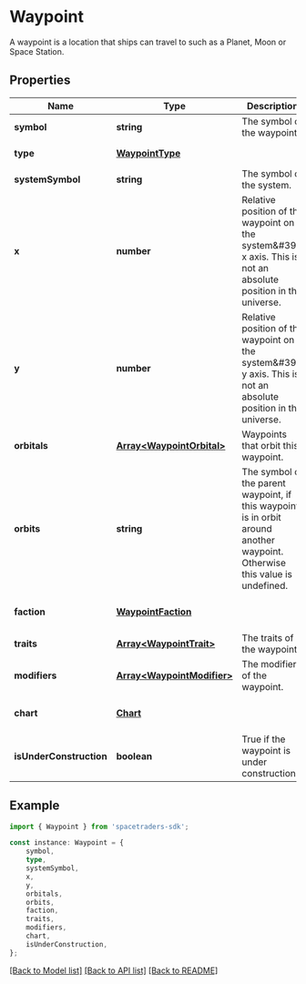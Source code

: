 # Waypoint

A waypoint is a location that ships can travel to such as a Planet, Moon or Space Station.

## Properties

Name | Type | Description | Notes
------------ | ------------- | ------------- | -------------
**symbol** | **string** | The symbol of the waypoint. | [default to undefined]
**type** | [**WaypointType**](WaypointType.md) |  | [default to undefined]
**systemSymbol** | **string** | The symbol of the system. | [default to undefined]
**x** | **number** | Relative position of the waypoint on the system\&#39;s x axis. This is not an absolute position in the universe. | [default to undefined]
**y** | **number** | Relative position of the waypoint on the system\&#39;s y axis. This is not an absolute position in the universe. | [default to undefined]
**orbitals** | [**Array&lt;WaypointOrbital&gt;**](WaypointOrbital.md) | Waypoints that orbit this waypoint. | [default to undefined]
**orbits** | **string** | The symbol of the parent waypoint, if this waypoint is in orbit around another waypoint. Otherwise this value is undefined. | [optional] [default to undefined]
**faction** | [**WaypointFaction**](WaypointFaction.md) |  | [optional] [default to undefined]
**traits** | [**Array&lt;WaypointTrait&gt;**](WaypointTrait.md) | The traits of the waypoint. | [default to undefined]
**modifiers** | [**Array&lt;WaypointModifier&gt;**](WaypointModifier.md) | The modifiers of the waypoint. | [optional] [default to undefined]
**chart** | [**Chart**](Chart.md) |  | [optional] [default to undefined]
**isUnderConstruction** | **boolean** | True if the waypoint is under construction. | [default to undefined]

## Example

```typescript
import { Waypoint } from 'spacetraders-sdk';

const instance: Waypoint = {
    symbol,
    type,
    systemSymbol,
    x,
    y,
    orbitals,
    orbits,
    faction,
    traits,
    modifiers,
    chart,
    isUnderConstruction,
};
```

[[Back to Model list]](../README.md#documentation-for-models) [[Back to API list]](../README.md#documentation-for-api-endpoints) [[Back to README]](../README.md)
